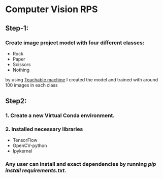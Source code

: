 # Computer Vision RPS

## Step-1:

### Create image project model with four different classes:
- Rock
- Paper
- Scissors
- Nothing
 
 by using <a href="https://teachablemachine.withgoogle.com/" target=_blank> Teachable machine</a> I created the model and trained with around 100 images in each class

## Step2:
### 1. Create a new Virtual Conda environment.
### 2. Installed necessary libraries
- TensorFlow
- OpenCV-python
- Ipykernel

### <b>Any user can install and exact dependencies by running <i> pip install requirements.txt.</i></b>
